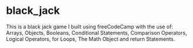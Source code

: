 # black_jack

This is a black jack game I built using freeCodeCamp with the use of:  Arrays, Objects, Booleans, Conditional Statements, Comparison Operators, Logical Operators, for Loops, The Math Object and return Statements.
